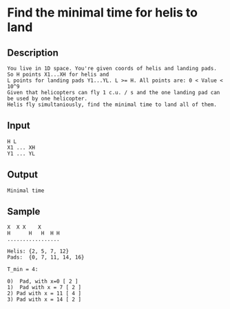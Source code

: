 # Find the minimal time for helis to land

## Description

    You live in 1D space. You're given coords of helis and landing pads. So H points X1...XH for helis and
    L points for landing pads Y1...YL. L >= H. All points are: 0 < Value < 10^9
    Given that helicopters can fly 1 c.u. / s and the one landing pad can be used by one helicopter. 
    Helis fly simultaniously, find the minimal time to land all of them.

## Input

    H L
    X1 ... XH
    Y1 ... YL

## Output

    Minimal time

## Sample

    X  X X    X
    H      H   H  H H
    .................

    Helis: {2, 5, 7, 12}
    Pads:  {0, 7, 11, 14, 16}

    T_min = 4:
    
    0)  Pad, with x=0 [ 2 ]
    1)  Pad with x = 7 [ 2 ]
    2) Pad with x = 11 [ 4 ]
    3) Pad with x = 14 [ 2 ]
